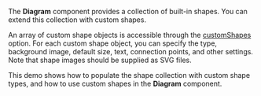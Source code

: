 The **Diagram** component provides a collection of built-in shapes. You can extend this collection with custom shapes.

An array of custom shape objects is accessible through the [customShapes](/Documentation/ApiReference/UI_Widgets/dxDiagram/Configuration/customShapes/) option. For each custom shape object, you can specify the type, background image, default size, text, connection points, and other settings. Note that shape images should be supplied as SVG files.

This demo shows how to populate the shape collection with custom shape types, and how to use custom shapes in the **Diagram** component.
